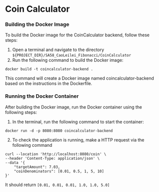 # Coin Calculator

### Building the Docker Image
To build the Docker image for the CoinCalculator backend, follow these steps:

1. Open a terminal and navigate to the directory `${PROJECT_DIR}/SA58_CaoLeilei_Fibonacci/CoinCalculator`
2. Run the following command to build the Docker image:
```
docker build -t coincalculator-backend .
```
This command will create a Docker image named coincalculator-backend based on the instructions in the Dockerfile.

### Running the Docker Container
After building the Docker image, run the Docker container using the following steps:

1. In the terminal, run the following command to start the container:
```
docker run -d -p 8080:8080 coincalculator-backend
```

2. To check the application is running, make a HTTP request via the following command
```
curl --location 'http://localhost:8080/coin' \
--header 'Content-Type: application/json' \
--data '{
    "targetAmount": 7.03,
    "coinDenominators": [0.01, 0.5, 1, 5, 10]
}'
```
It should return `[0.01, 0.01, 0.01, 1.0, 1.0, 5.0]`
